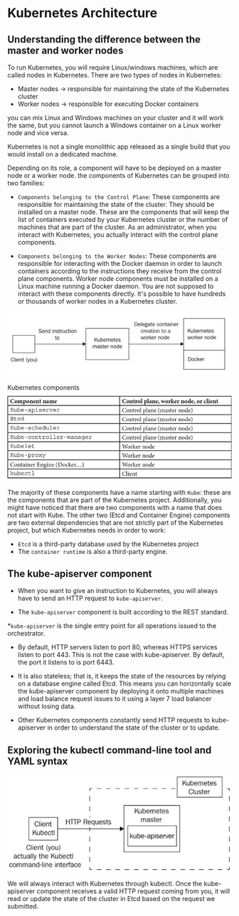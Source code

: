 #  Kubernetes Architecture

## Understanding the difference between the master and worker nodes
To run Kubernetes, you will require Linux/windows machines, which are called nodes in Kubernetes. There are two types of nodes in Kubernetes:

* Master nodes -> responsible for maintaining the state of the Kubernetes cluster
* Worker nodes -> responsible for executing Docker containers

you can mix Linux and Windows machines on your cluster and it will work the same, but you cannot launch a Windows container on a Linux worker node and vice versa.

Kubernetes is not a single monolithic app released as a single build that you would install on a dedicated machine.

Depending on its role, a component will have to be deployed on a master node or a worker node. the components of Kubernetes can be grouped into two families:

* `Components belonging to the Control Plane`:
These components are responsible for maintaining the state of the cluster. They should be installed on a master node. These are the components that will keep the list of containers executed by your Kubernetes cluster or the number of machines that are part of the cluster. As an administrator, when you interact with Kubernetes, you actually interact with the control plane components.

* `Components belonging to the Worker Nodes`:
These components are responsible for interacting with the Docker daemon in order to launch containers according to the instructions they receive from the control plane components. Worker node components must be installed on a Linux machine running a Docker daemon. You are not supposed to interact with these components directly. It's possible to have hundreds or thousands of worker nodes in a Kubernetes cluster.

<img src="./images/kubernetes-workflow.jpg">


Kubernetes components
<img src="./images/kubernetes-components.png">

The majority of these components have a name starting with `Kube`: these are the components that are part of the Kubernetes project. Additionally, you might have noticed that there are two components with a name that does not start with Kube. The other two (Etcd and Container Engine) components are two external dependencies that are not strictly part of the Kubernetes project, but which Kubernetes needs in order to work:

* `Etcd` is a third-party database used by the Kubernetes project
* The `container runtime` is also a third-party engine.

## The kube-apiserver component
* When you want to give an instruction to Kubernetes, you will always have to send an HTTP request to `kube-apiserver`.

* The `kube-apiserver` component is built according to the REST standard.

*`kube-apiserver` is the single entry point for all operations issued to the orchestrator.

* By default, HTTP servers listen to port 80, whereas HTTPS services listen to port 443. This is not the case with kube-apiserver. By default, the port it listens to is port 6443.

*  It is also stateless; that is, it keeps the state of the resources by relying on a database engine called Etcd. This means you can horizontally scale the kube-apiserver component by deploying it onto multiple machines and load balance request issues to it using a layer 7 load balancer without losing data.

* Other Kubernetes components constantly send HTTP requests to kube-apiserver in order to understand the state of the cluster or to update.

## Exploring the kubectl command-line tool and YAML syntax
<img src="./images/kube-ctl.jpg">

We will always interact with Kubernetes through kubectl. Once the kube-apiserver component receives a valid HTTP request coming from you, it will read or update the state of the cluster in Etcd based on the request we submitted. 
